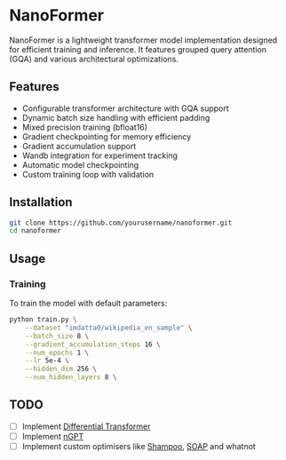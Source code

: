# NanoFormer

NanoFormer is a lightweight transformer model implementation designed for efficient training and inference. It features grouped query attention (GQA) and various architectural optimizations.

## Features

- Configurable transformer architecture with GQA support
- Dynamic batch size handling with efficient padding
- Mixed precision training (bfloat16)
- Gradient checkpointing for memory efficiency
- Gradient accumulation support
- Wandb integration for experiment tracking
- Automatic model checkpointing
- Custom training loop with validation

## Installation

``` bash
git clone https://github.com/yourusername/nanoformer.git
cd nanoformer
```

## Usage

### Training

To train the model with default parameters:

``` bash
python train.py \
    --dataset "imdatta0/wikipedia_en_sample" \
    --batch_size 8 \
    --gradient_accumulation_steps 16 \
    --num_epochs 1 \
    --lr 5e-4 \
    --hidden_dim 256 \
    --num_hidden_layers 8 \
```

## TODO

- [ ] Implement [Differential Transformer](https://datta0.substack.com/i/150138108/differential-transformer)
- [ ] Implement [nGPT](https://arxiv.org/abs/2410.01131)
- [ ] Implement custom optimisers like [Shampoo](https://github.com/jettify/pytorch-optimizer/blob/master/torch_optimizer/shampoo.py), [SOAP](https://arxiv.org/abs/2409.11321) and whatnot